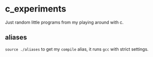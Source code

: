 c_experiments
=============

Just random little programs from my playing around with c.

aliases
-------

`source ./aliases` to get my `compile` alias, it runs `gcc` with strict settings.

